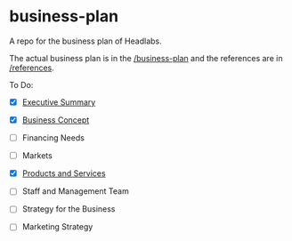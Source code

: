 # business-plan
A repo for the business plan of Headlabs.

The actual business plan is in the [/business-plan](/business-plan) and the references are in [/references](/references).

To Do:  
- [X] [Executive Summary](/business-plan/executive-summary.md)  
- [X] [Business Concept](/business-plan/business-concept.md)  
- [ ] Financing Needs  
- [ ] Markets  
- [X] [Products and Services](/business-plan/products-and-services.md)  
- [ ] Staff and Management Team  
- [ ] Strategy for the Business  
- [ ] Marketing Strategy  

